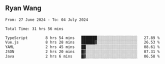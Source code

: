 ## Ryan Wang

<!--START_SECTION:waka-->

```txt
From: 27 June 2024 - To: 04 July 2024

Total Time: 31 hrs 56 mins

TypeScript        8 hrs 54 mins   ███████░░░░░░░░░░░░░░░░░░   27.89 %
Vue.js            8 hrs 28 mins   ██████▓░░░░░░░░░░░░░░░░░░   26.53 %
YAML              2 hrs 45 mins   ██░░░░░░░░░░░░░░░░░░░░░░░   08.61 %
JSON              2 hrs 20 mins   █▓░░░░░░░░░░░░░░░░░░░░░░░   07.31 %
Java              2 hrs 6 mins    █▓░░░░░░░░░░░░░░░░░░░░░░░   06.58 %
```

<!--END_SECTION:waka-->
